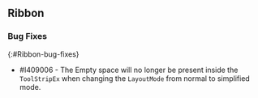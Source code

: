 ## Ribbon   

### Bug Fixes
{:#Ribbon-bug-fixes}

* \#I409006 - The Empty space will no longer be present inside the `ToolStripEx` when changing the `LayoutMode` from normal to simplified mode. 


